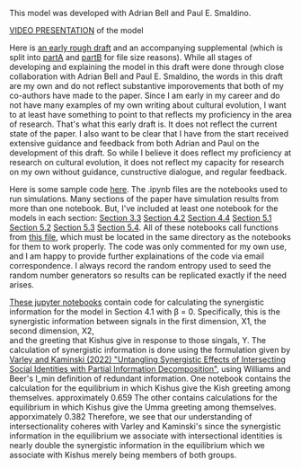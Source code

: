 This model was developed with Adrian Bell and Paul E. Smaldino.

[VIDEO PRESENTATION](https://youtu.be/-EW3WCASpi0?si=MDWXLzUXntZo7LeJ) of the model

Here is [an early rough draft](https://github.com/nathanlgabriel/social_identity_signaling/blob/main/gid03_draft_066_split_from_overleaf_04.pdf) and an accompanying supplemental (which is split into [partA](https://github.com/nathanlgabriel/social_identity_signaling/blob/main/supplemental_partA_11-13-2024.pdf) and [partB](https://github.com/nathanlgabriel/social_identity_signaling/blob/main/supplemental_partB_11-13-2024.pdf) for file size reasons). While all stages of developing and explaining the model in this draft were done through close collaboration with Adrian Bell and Paul E. Smaldino, the words in this draft are my own and do not reflect substantive imporovements that both of my co-authors have made to the paper. Since I am early in my career and do not have many examples of my own writing about cultural evolution, I want to at least have something to point to that reflects my proficiency in the area of research. That's what this early draft is. It does not reflect the current state of the paper. I also want to be clear that I have from the start received extensive guidance and feedback from both Adrian and Paul on the development of this draft. So while I believe it does reflect my proficiency at research on cultural evolution, it does not reflect my capacity for research on my own without guidance, cunstructive dialogue, and regular feedback.



Here is some sample code [here](https://github.com/nathanlgabriel/social_identity_signaling/tree/main/code). The .ipynb files are the notebooks used to run simulations. Many sections of the paper have simulation results from more than one notebook. But, I've included at least one notebook for the models in each section: [Section 3.3](https://github.com/nathanlgabriel/social_identity_signaling/blob/main/code/genBS_v0055k_assort_FLIP7_repNOexec_sm_sweep_Merced_top212-Copy3.ipynb) [Section 4.2](https://github.com/nathanlgabriel/social_identity_signaling/blob/main/code/genBS_v0055k_assort_FLIP7_repNOexec_sm_sweep_Merced_top212signals.ipynb) [Section 4.4](https://github.com/nathanlgabriel/social_identity_signaling/blob/main/code/genBS_v0055k_assort_FLIP7_repEXEC_sm_sweep_SF_top213signals-Copy1.ipynb) [Section 5.1](https://github.com/nathanlgabriel/social_identity_signaling/blob/main/code/genBS_v0055k_assort_FLIP7_repEXEC_sm_sweep_Merced_top_intersec.ipynb) [Section 5.2](https://github.com/nathanlgabriel/social_identity_signaling/blob/main/code/genBS_v0055k_assort_FLIP7_repEXEC_sm_sweep_Merced_topA-Copy4.ipynb) [Section 5.3](https://github.com/nathanlgabriel/social_identity_signaling/blob/main/code/genBS_v0055k_assort_FLIP7_repexec_SMARTmutate_top_23D-Copy7.ipynb) [Section 5.4](https://github.com/nathanlgabriel/social_identity_signaling/blob/main/code/genBS_v0055k_assort_FLIP7_repEXEC_sm_sweep_Merced_topC-Copy4.ipynb). All of these notebooks call functions from [this file](https://github.com/nathanlgabriel/social_identity_signaling/blob/main/code/FNs_genBachStravinsky_v0055k_assort_FLIP7_rep_execNULLsig_SMARTmutation.py), which must be located in the same directory as the notebooks for them to work properly. The code was only commented for my own use, and I am happy to provide further explainations of the code via email correspondence. I always record the random entropy used to seed the random number generators so results can be replicated exactly if the need arises.



[These jupyter notebooks](https://github.com/nathanlgabriel/social_identity_signaling/tree/main/code/partial_information_decomposition) contain code for calculating the synergistic information for the model in Section 4.1 with β = 0. 
Specifically, this is the synergistic information between signals in the first dimension, X1, the second dimension, X2,  
and the greeting that Kishus give in response to those singals, Y. The calculation of synergistic information is done using the formulation
given by [Varley and Kaminski (2022) "Untangling Synergistic Effects of Intersecting Social Identities with Partial Information Decomposition"](https://doi.org/10.3390/e24101387),
using Williams and Beer's I_min definition of redundant information.
One notebook contains the calculation for the equilibrium in which Kishus give the Kish greeting among themselves. approximately 0.659
The other contains calculations for the equilibrium in which Kishus give the Umma greeting among themselves. apporximately 0.382
Therefore, we see that our understanding of intersectionality coheres with Varley and Kaminski's since the synergistic information in the 
equilibrium we associate with intersectional identities is nearly double the synergistic information in the equilibrium which we associate with 
Kishus merely being members of both groups.
